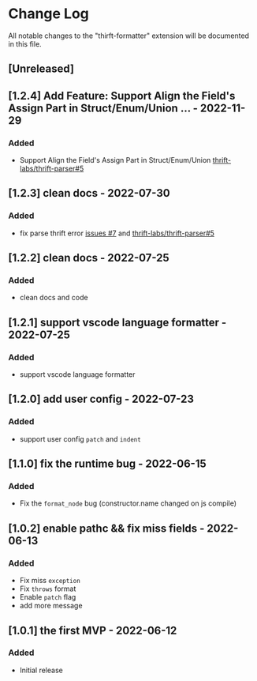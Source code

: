 # Change Log

All notable changes to the "thirft-formatter" extension will be documented in this file.

## [Unreleased]

## [1.2.4] Add Feature: Support Align the Field's Assign Part in Struct/Enum/Union ... - 2022-11-29
### Added
- Support Align the Field's Assign Part in Struct/Enum/Union [thrift-labs/thrift-parser#5](https://github.com/thrift-labs/thrift-parser/pull/5)

## [1.2.3] clean docs - 2022-07-30
### Added
- fix parse thrift error [issues #7](https://github.com/thrift-labs/thrift-fmt-vscode/issues/7) and [thrift-labs/thrift-parser#5](https://github.com/thrift-labs/thrift-parser/pull/5)

## [1.2.2] clean docs - 2022-07-25
### Added
- clean docs and code

## [1.2.1] support vscode language formatter - 2022-07-25
### Added
- support vscode language formatter

## [1.2.0] add user config - 2022-07-23
### Added
- support user config `patch` and `indent`

## [1.1.0] fix the runtime bug - 2022-06-15
### Added
- Fix the `format_node` bug (constructor.name changed on js compile)

## [1.0.2] enable pathc && fix miss fields - 2022-06-13

### Added
- Fix miss `exception`
- Fix `throws` format
- Enable `patch` flag
- add more message

## [1.0.1] the first MVP - 2022-06-12

### Added
- Initial release
